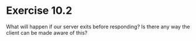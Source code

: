 # Exercise 10.2 
What will happen if our server exits before responding? Is there any way the client can be  made aware of this?
